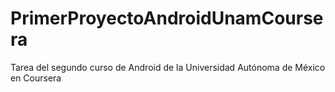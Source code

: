 # PrimerProyectoAndroidUnamCoursera
Tarea del segundo curso de Android de la Universidad Autónoma de México en Coursera
